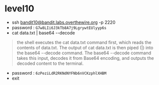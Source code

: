 # level10
- ssh bandit10@bandit.labs.overthewire.org -p 2220
- password : ```G7w8LIi6J3kTb8A7j9LgrywtEUlyyp6s```
- cat data.txt | base64 --decode
>  the shell executes the cat data.txt command first, which reads the contents of data.txt. The output of cat data.txt is then piped (|) into the base64 --decode command. The base64 --decode command takes this input, decodes it from Base64 encoding, and outputs the decoded content to the terminal.
- password : ```6zPeziLdR2RKNdNYFNb6nVCKzphlXHBM```
- exit
